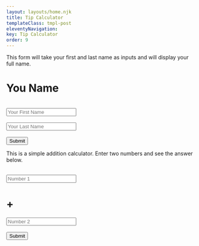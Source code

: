 ```yaml
---
layout: layouts/home.njk
title: Tip Calculator
templateClass: tmpl-post
eleventyNavigation:
key: Tip Calculator
order: 9
---
```


<div class="container">
<div class="row">
<div class="col-md-6">

<form class="form-control form-signin">
<p>This form will take your first and last name as inputs and will display your full name.</p>
<h1 id="userName">You Name</h1>
<br>
<input name="firstName" id="firstName" type="text" placeholder="Your First Name">
<br>
<br>
<input name="lastName" id="lastName" type="text" placeholder="Your Last Name">
<br>
<br>
<button class="btn" type="button" id="name-btn" >Submit</button>
</form>

</div>
<div class="col-md-6">

<form class="form-control form-signin">
<p>This is a simple addition calculator. Enter two numbers and see the answer below.</p>

<br>
<input name="num1" id="num1" type="number" placeholder="Number 1">
<h1>+</h1>
<input name="num2" id="num2" type="number" placeholder="Number 2">
<br>
<br>
<button class="btn" type="button" id="calc-btn">Submit</button>
<h1 id="answer"></h1>
</form>

</div>
</div>
</div>

<script src="/js/tip-calc.js"></script>

